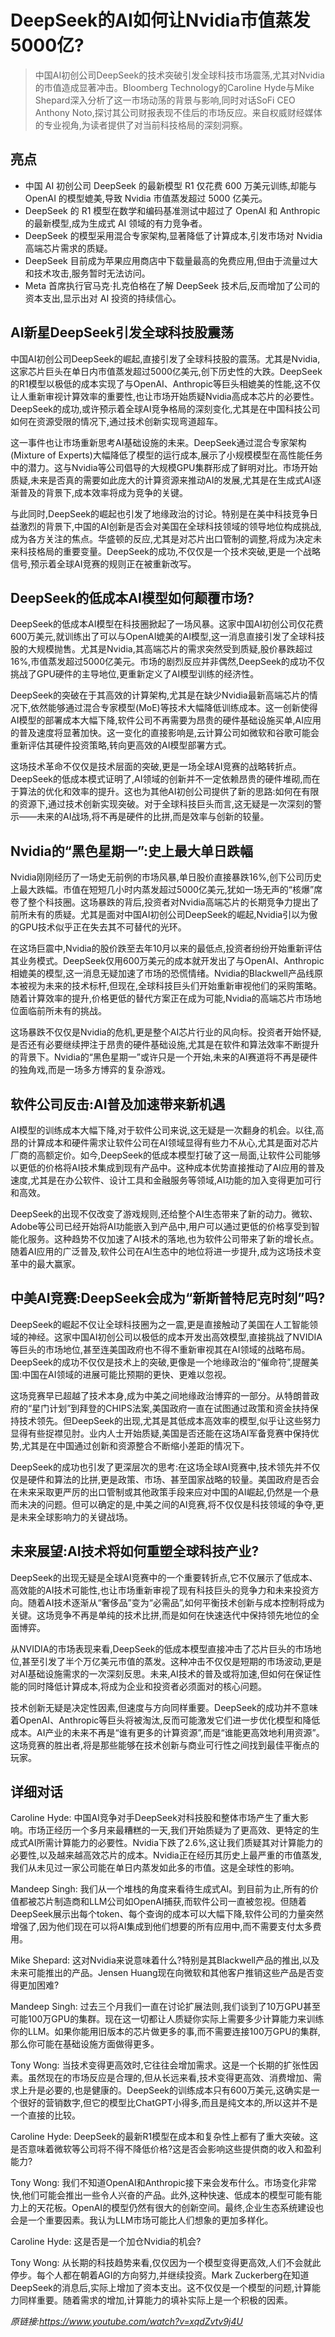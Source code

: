 # DeepSeek的AI如何让Nvidia市值蒸发5000亿?

>中国AI初创公司DeepSeek的技术突破引发全球科技市场震荡,尤其对Nvidia的市值造成显著冲击。Bloomberg Technology的Caroline Hyde与Mike Shepard深入分析了这一市场动荡的背景与影响,同时对话SoFi CEO Anthony Noto,探讨其公司财报表现不佳后的市场反应。来自权威财经媒体的专业视角,为读者提供了对当前科技格局的深刻洞察。

## 亮点
- 中国 AI 初创公司 DeepSeek 的最新模型 R1 仅花费 600 万美元训练,却能与 OpenAI 的模型媲美,导致 Nvidia 市值蒸发超过 5000 亿美元。  
- DeepSeek 的 R1 模型在数学和编码基准测试中超过了 OpenAI 和 Anthropic 的最新模型,成为生成式 AI 领域的有力竞争者。  
- DeepSeek 的模型采用混合专家架构,显著降低了计算成本,引发市场对 Nvidia 高端芯片需求的质疑。  
- DeepSeek 目前成为苹果应用商店中下载量最高的免费应用,但由于流量过大和技术攻击,服务暂时无法访问。  
- Meta 首席执行官马克·扎克伯格在了解 DeepSeek 技术后,反而增加了公司的资本支出,显示出对 AI 投资的持续信心。

## AI新星DeepSeek引发全球科技股震荡
中国AI初创公司DeepSeek的崛起,直接引发了全球科技股的震荡。尤其是Nvidia,这家芯片巨头在单日内市值蒸发超过5000亿美元,创下历史性的大跌。DeepSeek的R1模型以极低的成本实现了与OpenAI、Anthropic等巨头相媲美的性能,这不仅让人重新审视计算效率的重要性,也让市场开始质疑Nvidia高成本芯片的必要性。DeepSeek的成功,或许预示着全球AI竞争格局的深刻变化,尤其是在中国科技公司如何在资源受限的情况下,通过技术创新实现弯道超车。

这一事件也让市场重新思考AI基础设施的未来。DeepSeek通过混合专家架构(Mixture of Experts)大幅降低了模型的运行成本,展示了小规模模型在高性能任务中的潜力。这与Nvidia等公司倡导的大规模GPU集群形成了鲜明对比。市场开始质疑,未来是否真的需要如此庞大的计算资源来推动AI的发展,尤其是在生成式AI逐渐普及的背景下,成本效率将成为竞争的关键。

与此同时,DeepSeek的崛起也引发了地缘政治的讨论。特别是在美中科技竞争日益激烈的背景下,中国的AI创新是否会对美国在全球科技领域的领导地位构成挑战,成为各方关注的焦点。华盛顿的反应,尤其是对芯片出口管制的调整,将成为决定未来科技格局的重要变量。DeepSeek的成功,不仅仅是一个技术突破,更是一个战略信号,预示着全球AI竞赛的规则正在被重新改写。

## DeepSeek的低成本AI模型如何颠覆市场?
DeepSeek的低成本AI模型在科技圈掀起了一场风暴。这家中国AI初创公司仅花费600万美元,就训练出了可以与OpenAI媲美的AI模型,这一消息直接引发了全球科技股的大规模抛售。尤其是Nvidia,其高端芯片的需求突然受到质疑,股价暴跌超过16%,市值蒸发超过5000亿美元。市场的剧烈反应并非偶然,DeepSeek的成功不仅挑战了GPU硬件的主导地位,更重新定义了AI模型训练的经济性。

DeepSeek的突破在于其高效的计算架构,尤其是在缺少Nvidia最新高端芯片的情况下,依然能够通过混合专家模型(MoE)等技术大幅降低训练成本。这一创新使得AI模型的部署成本大幅下降,软件公司不再需要为昂贵的硬件基础设施买单,AI应用的普及速度将显著加快。这一变化的直接影响是,云计算公司如微软和谷歌可能会重新评估其硬件投资策略,转向更高效的AI模型部署方式。

这场技术革命不仅仅是技术层面的突破,更是一场全球AI竞赛的战略转折点。DeepSeek的低成本模式证明了,AI领域的创新并不一定依赖昂贵的硬件堆砌,而在于算法的优化和效率的提升。这也为其他AI初创公司提供了新的思路:如何在有限的资源下,通过技术创新实现突破。对于全球科技巨头而言,这无疑是一次深刻的警示——未来的AI战场,将不再是硬件的比拼,而是效率与创新的较量。

## Nvidia的“黑色星期一”:史上最大单日跌幅
Nvidia刚刚经历了一场史无前例的市场风暴,单日股价直接暴跌16%,创下公司历史上最大跌幅。市值在短短几小时内蒸发超过5000亿美元,犹如一场无声的“核爆”席卷了整个科技圈。这场暴跌的背后,投资者对Nvidia高端芯片的长期竞争力提出了前所未有的质疑。尤其是面对中国AI初创公司DeepSeek的崛起,Nvidia引以为傲的GPU技术似乎正在失去其不可替代的光环。

在这场巨震中,Nvidia的股价跌至去年10月以来的最低点,投资者纷纷开始重新评估其业务模式。DeepSeek仅用600万美元的成本就开发出了与OpenAI、Anthropic相媲美的模型,这一消息无疑加速了市场的恐慌情绪。Nvidia的Blackwell产品线原本被视为未来的技术标杆,但现在,全球科技巨头们开始重新审视他们的采购策略。随着计算效率的提升,价格更低的替代方案正在成为可能,Nvidia的高端芯片市场地位面临前所未有的挑战。

这场暴跌不仅仅是Nvidia的危机,更是整个AI芯片行业的风向标。投资者开始怀疑,是否还有必要继续押注于昂贵的硬件基础设施,尤其是在软件和算法效率不断提升的背景下。Nvidia的“黑色星期一”或许只是一个开始,未来的AI赛道将不再是硬件的独角戏,而是一场多方博弈的复杂游戏。

## 软件公司反击:AI普及加速带来新机遇
AI模型的训练成本大幅下降,对于软件公司来说,这无疑是一次翻身的机会。以往,高昂的计算成本和硬件需求让软件公司在AI领域显得有些力不从心,尤其是面对芯片厂商的高额定价。如今,DeepSeek的低成本模型打破了这一局面,让软件公司能够以更低的价格将AI技术集成到现有产品中。这种成本优势直接推动了AI应用的普及速度,尤其是在办公软件、设计工具和金融服务等领域,AI功能的加入变得更加可行和高效。

DeepSeek的出现不仅改变了游戏规则,还给整个AI生态带来了新的动力。微软、Adobe等公司已经开始将AI功能嵌入到产品中,用户可以通过更低的价格享受到智能化服务。这种趋势不仅加速了AI技术的落地,也为软件公司带来了新的增长点。随着AI应用的广泛普及,软件公司在AI生态中的地位将进一步提升,成为这场技术变革中的最大赢家。

## 中美AI竞赛:DeepSeek会成为“新斯普特尼克时刻”吗?
DeepSeek的崛起不仅让全球科技圈为之一震,更是直接触动了美国在人工智能领域的神经。这家中国AI初创公司以极低的成本开发出高效模型,直接挑战了NVIDIA等巨头的市场地位,甚至连美国政府也不得不重新审视其在AI领域的战略布局。DeepSeek的成功不仅仅是技术上的突破,更像是一个地缘政治的“催命符”,提醒美国:中国在AI领域的进展可能比预期的更快、更难以忽视。

这场竞赛早已超越了技术本身,成为中美之间地缘政治博弈的一部分。从特朗普政府的“星门计划”到拜登的CHIPS法案,美国政府一直在试图通过政策和资金扶持保持技术领先。但DeepSeek的出现,尤其是其低成本高效率的模型,似乎让这些努力显得有些捉襟见肘。业内人士开始质疑,美国是否还能在这场AI军备竞赛中保持优势,尤其是在中国通过创新和资源整合不断缩小差距的情况下。

DeepSeek的成功也引发了更深层次的思考:在这场全球AI竞赛中,技术领先并不仅仅是硬件和算法的比拼,更是政策、市场、甚至国家战略的较量。美国政府是否会在未来采取更严厉的出口管制或其他政策手段来应对中国的AI崛起,仍然是一个悬而未决的问题。但可以确定的是,中美之间的AI竞赛,将不仅仅是科技领域的争夺,更是未来全球影响力的关键战场。

## 未来展望:AI技术将如何重塑全球科技产业?
DeepSeek的出现无疑是全球AI竞赛中的一个重要转折点,它不仅展示了低成本、高效能的AI技术可能性,也让市场重新审视了现有科技巨头的竞争力和未来投资方向。随着AI技术逐渐从“奢侈品”变为“必需品”,如何平衡技术创新与成本控制将成为关键。这场竞争不再是单纯的技术比拼,而是如何在快速迭代中保持领先地位的全面博弈。

从NVIDIA的市场表现来看,DeepSeek的低成本模型直接冲击了芯片巨头的市场地位,甚至引发了半个万亿美元市值的蒸发。这种冲击不仅仅是短期的市场波动,更是对AI基础设施需求的一次深刻反思。未来,AI技术的普及或将加速,但如何在保证性能的同时降低计算成本,将成为企业和投资者必须面对的核心问题。

技术创新无疑是决定性因素,但速度与方向同样重要。DeepSeek的成功并不意味着OpenAI、Anthropic等巨头将被淘汰,反而可能激发它们进一步优化模型和降低成本。AI产业的未来不再是“谁有更多的计算资源”,而是“谁能更高效地利用资源”。这场竞赛的胜出者,将是那些能够在技术创新与商业可行性之间找到最佳平衡点的玩家。

## 详细对话
Caroline Hyde: 中国AI竞争对手DeepSeek对科技股和整体市场产生了重大影响。市场正经历一个多月来最糟糕的一天,我们开始质疑为了更高效、更特定的生成式AI所需计算能力的必要性。Nvidia下跌了2.6%,这让我们质疑其对计算能力的必要性,以及越来越高效芯片的成本。Nvidia正在经历其历史上最严重的市值蒸发,我们从未见过一家公司能在单日内蒸发如此多的市值。这是全球性的影响。

Mandeep Singh: 我们从一个堆栈的角度来看待生成式AI。到目前为止,所有的价值都被芯片制造商和LLM公司如OpenAI捕获,而软件公司一直被忽视。但随着DeepSeek展示出每个token、每个查询的成本可以大幅下降,软件公司的力量突然增强了,因为他们现在可以将AI集成到他们想要的所有应用中,而不需要支付太多费用。

Mike Shepard: 这对Nvidia来说意味着什么?特别是其Blackwell产品的推出,以及未来可能推出的产品。Jensen Huang现在向微软和其他客户推销这些产品是否变得更加困难?

Mandeep Singh: 过去三个月我们一直在讨论扩展法则,我们谈到了10万GPU甚至可能100万GPU的集群。现在这一切都让人质疑你实际上需要多少计算能力来训练你的LLM。如果你能用旧版本的芯片做更多的事,而不需要连接100万GPU的集群,那么你可能在基础设施方面做得更多。

Tony Wong: 当技术变得更高效时,它往往会增加需求。这是一个长期的扩张性因素。虽然现在的市场反应是合理的,但从长远来看,技术变得更高效、消费增加、需求上升是必要的,也是健康的。DeepSeek的训练成本只有600万美元,这确实是一个很好的营销数字,但它的模型比ChatGPT小得多,而且是纯文本的,所以这并不是一个直接的比较。

Caroline Hyde: DeepSeek的最新R1模型在成本和复杂性上都有了重大突破。这是否意味着微软等公司将不得不降低价格?这是否会影响这些提供商的收入和盈利能力?

Tony Wong: 我们不知道OpenAI和Anthropic接下来会发布什么。市场变化非常快,他们可能会推出一些令人兴奋的产品。此外,这种快速、低成本的模型可能有能力上的天花板。OpenAI的模型仍然有很大的创新空间。最终,企业生态系统建设也会是一个重要因素。我认为LLM市场可能比人们想象的更加多样化。

Caroline Hyde: 这是否是一个加仓Nvidia的机会?

Tony Wong: 从长期的科技趋势来看,仅仅因为一个模型变得更高效,人们不会就此停步。每个人都在朝着AGI的方向努力,并继续投资。Mark Zuckerberg在知道DeepSeek的消息后,实际上增加了资本支出。这不仅仅是一个模型的问题,计算能力同样重要。随着需求的增加,计算能力的填补实际上是一个积极的因素。

_原链接:https://www.youtube.com/watch?v=xqdZvtv9j4U_